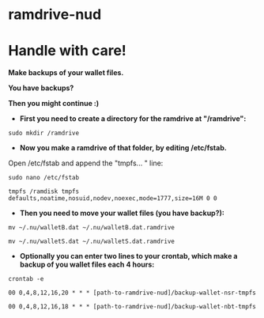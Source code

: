 # ramdrive-nud
# Handle with care!

**Make backups of your wallet files.**

**You have backups?**

**Then you might continue :)**


- **First you need to create a directory for the ramdrive at "/ramdrive":**

`sudo mkdir /ramdrive`

- **Now you make a ramdrive of that folder, by editing /etc/fstab.**

Open /etc/fstab and append the "tmpfs... " line:

`sudo nano /etc/fstab`

`tmpfs /ramdisk tmpfs defaults,noatime,nosuid,nodev,noexec,mode=1777,size=16M 0 0`


- **Then you need to move your wallet files (you have backup?):**

`mv ~/.nu/walletB.dat ~/.nu/walletB.dat.ramdrive`

`mv ~/.nu/walletS.dat ~/.nu/walletS.dat.ramdrive`


- **Optionally you can enter two lines to your crontab, which make a backup of you wallet files each 4 hours:**

`crontab -e`

`00 0,4,8,12,16,20 * * * [path-to-ramdrive-nud]/backup-wallet-nsr-tmpfs`

`00 0,4,8,12,16,18 * * * [path-to-ramdrive-nud]/backup-wallet-nbt-tmpfs`

